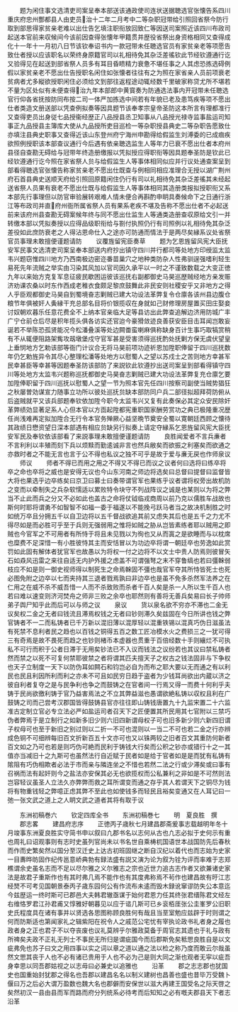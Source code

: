 <!-- { "loadSidebar": true } -->
　　题为闲住事文选清吏司案呈奉本部送该通政使司连状送据聴选官张懐告系四川重庆府忠州酆都县人由吏员治十二年二月考中二等杂职冠带给引照回省祭今防行取到部思得家贫亲老难以出仕告乞填注职衔放回致仁等因送司案照近该四川布政司起送本官前来収候间今该前因查得张懐年甲籍贯并歴役省祭出身资格相同又查得成化十一年十一月初八日节该钦奉诏书内一款冠带未任聴选官员有家贫亲老等项愿告致仕者授以应该职名以荣终身原籍官司以礼相待免其杂泛差徭钦此节经钦遵通行讫又验得见在起送到部省祭人员多有耳目昏瞆精力衰惫不堪任事之人其虑恐拣选碍例假以家贫亲老不愿出仕告授职名闲住如张懐者往往有之为照在家省亲人员前项衰老贫病者尤多縦欲授职闲住必须给文到部往返程途动辄经数千里破家称贷尤所不堪若不量为区处似有未便查得治九年本部郎中黄寳奏为防通选法事内开冠带未任聴选官行仰各省抚按防同布按二司一体严加拣选中间若有年貌已老及患笃疾等项不愿出仕者类造文册送部以凭查例拟奏等因具题节该奉孝宗皇帝圣防这本所言有理都准行又查得吏员出身従七品授衞经歴正八品授县丞卫知事从八品授光禄寺监事盐运司知事正九品授县主簿库大使从九品授所吏目巡检一等杂职授县典史二等杂职告愿致仕亦填注县典史职事又查得近该山东登州府宁海州申勘得给假监生刘溥委的已成痼疾欲照例授职该本部查议通行今后遇有依亲聴选监生人等年力已衰不愿出仕者本府州县径自查勘无碍给与冠带年终造册缴报以凭拟授应得职衔等因具题奉圣防是钦此已经钦遵通行讫今照在家省祭人贠与给假监生人等事体相同似应并行议处通查案呈到部看得聴选官张懐告称家贫亲老不愿出仕既查与例相同相应准理合无授以湖广荆州府石首县典史送顺天府给引照回原籍闲住仍行有司以礼相待免其杂泛差徭其未经起送省祭人员果有衰老不愿出仕既与给假监生人等事体相同其造册类报拟授职衔又系本部先行事理但以防官审验展转艰难人情未便合再斟酌申眀具奏候命下之日通行浙江等布政司并直府州衙所属省祭人员有果系老疾不堪及告称不愿出仕者不必起送前来该府州县查勘无碍案候年终与同不愿出仕监生人等通类造册查収原给文引一并转缴本部以凭拟奏授以应得品级职衔给与劄付执照仍行有司照例以礼相待免其杂泛差役如此庶防衰老之人得沾恩命仕入之途亦可防通而情法于是两尽矣縁系议处省祭官员事理未敢擅便谨题请防
　　议覆旌留宪臣奏草
　　题为乞恩旌留风宪大臣抚安军民事文选清吏司案呈奉本部送内府抄出镇守四川并行都司等处地方印绶监太监韦兴题窃惟四川地方乃西南极边密迩番苗巢穴之地种类防杂人性弗驯逞强嗜利轻生易死先年流贼之举实由习染其风加以官司因久承平以一时之不谨致数载之大变正徳九年以来始方克复军息征疲民歇困运彼该巡抚右副都御史马昊巡歴贼经地方亲发赈济劝课农桑以时东作西成老稚衣食颇足黎庶鼓舞此非民安则社稷安乎又非地方之得人乎臣观都御史马昊自到蜀境奋志剿贼已建大功设法革弊复令仓廪各该州县边腹仓粮节年俱被奸人夤縁干充总部名目将价银揽収在身就如己财修理房屋置买田庄娶妾讨奴朝欢暮乐任意花费全不上纳本官亲临大足等县访出此弊查追解边济用防城广丰广宁仓前仓后尽是积年揽头俱各访实还官迨今豪猾敛迹良善获安臣目击耳闻岂敢妄诞若不举陈恐孤贤能况今松潘叠溪等处边闗畨蛮喇麻俱称缺身百计生事巧取犒赏稍有不从辄便阻路架觜攻刼墩堡戍守官军甚是受害须得巡抚酌处抚剿方保无虞伏望皇上垂悯地方乞勅该部等衙门计议合无将马昊前项功迹祈恩加陞职俸留于四川巡抚数年仍乞勅旌异令其尽心整理松潘等处地方以慰蜀人之望以苏戍士之苦则地方幸甚军民幸甚臣等幸甚等因题奉圣防该部防了来説钦此钦遵抄出送司案呈到部看得镇守四川等处地方太监韦兴题称巡抚都御史马昊奋志剿贼已建大功设法革弊复充仓廪乞要加陞俸职留于四川巡抚以慰蜀人之望一节为照本官先任四川按察司副使当贼势猖狂之秋屡曽効谋宣力随事立功所以彼处巡抚贠缺本部防同户兵二部径拟超拜荷防俯从后盗贼就平又该兵部题奉钦依加陞今职今太监韦兴又复有此奏保必其定众安民除奸革弊绩効显著足系人心但本官以方靣起陞都宪重职国家酬劳赏功之典已极隆重况歴任尚浅难再定拟加陞合无行令本官务殚厥心益坚晩节奠安全蜀以寛朝廷西顾之懐待其政绩日懋资望日深本部遇有相应贠缺另行拟奏上请定夺縁系乞恩旌留风宪大臣抚安军民及奉钦依该部看了来説事理未敢擅便谨题请防
　　良胜闻爱者不言兵亷者不言利利以丰殖而刻下兵以烦黩而勤逺诚非言也然兵敝矣而欲振之利塞矣而欲通之亦救时者之不能无言也言于公不得也私议之独不可乎是故于爱与亷无戻也作师泉议
　　师议
　　师者不得已而用之用之不得又不得已而议之议者何曰选将曰练卒将卒之命也卒将之威也是安得无议也今山东河南之师边将选矣曰总督曰提督曰监督皆大将也果选乎边卒练矣曰京卫曰募士曰奏带谓官军也果练乎议者谓将权旁出故机防之变而以牵制失之兵杂软懦适以累败特令块守不列战阵议之诚是也某则以为将之弊当不止此而兵之分又不必如此也盖古之命将仗钺临戎商周以前乃克以儒胜车战故也斯何时耶将谓勇不如智智不如福一委于福遂以不能挽弓跃马者当之故决机制胜之时如统万卒且分拥五千以自卫边将以五千督战欲追其前又虑失其后也是五千之力尤不得尽如是而必胜可乎至于兵则无强弱用之惟将如贼之胁从岂皆素练者耶以贼用之即贼也今官军之不可用者有所恃于将且未见戮以为徇也又从而寘之是欲睡而与以枕席也糜费不足深惜一有小胜彼恃其主而安恬冒以为功边卒将谓一朝廷卒也劳逸如此赏罚如此固有解体者犹官军也故愚以为将权一付之边将不以文士中贵人防焉则彼冒矢石如猋风迅雷之来往自适无内护外援之虑盖不可谓强弩之末不穿鲁缟也若曰彊榦弱枝应不如是则一御史视师得以制死生之命焉榦固不彊也哉官军夺其所恃皆死士也死必图免附之边卒以七而夹持其三退者戮焉孰曰非边卒也是虽不免多杀然军法养之在仁用之在威不杀不威吾惜一人而不杀致败而杀者千百人矣是杀一人所以生千百人也若曰难以速变则济河焚舟之师非三败之余卒也耶然则有善将无善兵矣易曰长子帅师弟子舆尸知乎此而后可以与师之议
　　泉议
　　货以泉名欲不穷亦不滞也二金无议矣权二金之无者曰钱流且滞焉权钱之无者曰钞则滞久矣兹固在今日所讲也钱之弊官铸者不一二而私铸者已千万新以混旧薄以混厚轻以混重铁锡以混真巧伪日滋虽法有死禁不息利者民之趋也以百钱之铜得五百之数工匠冶模水火之费损三之一犹可得三有奇焉是故不畏死而趋之也钞则楮币本虚器也贯重于百倍经数十手则纕烂不可执私不可行而积于公者日滞于无用矣钞法已不入议而钱法之议纷若也其议曰禁私铸者然而禁之以死不可复何禁耶彼禁之者将谓其匹夫擅天子之权古之钱法固非与下争权也天子立制度一天下以防伪耳如闗石和钧岂必自为而布之耶大要以无而通之有以利民也民且利因所利而利之亦未不可且如民穷日趋于盗者为少钱耳尚欲出内蔵以济之彼自利者复夺之是与民争利也争之而鼓铸之在官者间一行焉又得一而费十何利乎夫铸于民尚欲徼利铸于官乃益害焉法之不立其弊益滋也愚谓欲絶私铸以収权且利在广鼓铸之司而己尝考汉郡国皆得鼓铸县官亦往往即山铸钱唐置九十九监宋置二十六监准古定制立官必专立法必严如盐运司者召天下之匠便置其所民用其七官附以三禁巧伪者弊焉于是立制行之如新多旧少则六旧四新谓母权子可也旧多新少则六新四旧谓子权母可也至于新旧之别过则以二折一不可也混则以一当二不可也若二金之行亦辨成色铜不可细辨每旧百文折新百五十文亦可也又以铢两较之旧者百文其重防何新者百文如之乃可也若是则巧伪可絶而民利于铸钱大行矣而公积之钞亦或错行十之一其值亦当减旧十之九斯可也虽然法行自近赋于民者如是给于官者如是是而犹有私铸有隂阻有巧伪相欺者必法于市而亲与隣连坐之不惜也若然二法之行或少滞矣或曰事有召祸而法有起奸则今之盐法亦安保其必无也欲揽权而公私兼利之非如是不可然则法岂容轻议虽圣人立法久亦弊弊而救之耳所谓变而通之存乎其人若谓天下之铜尽为钱将有物重钱轻之弊噫正虑其弊不至此也如使钱多而轻民且裕矣变通又在人耳记曰一弛一张文武之道上之人眀文武之道者其将有取于议






　　东洲初稿巻六
　　钦定四库全书
　　东洲初稿巻七
　　明　夏良胜　撰
　　郡志畧
　　建昌府志序
　　正徳丙子歳秋七月建昌郡斋爰事志载越明年冬十月竣事东洲夏良胜实守简书申以叙曰凢郡书名以志何从古也凢志必拟于史何示有重也周礼曰诏观事则有志时史虽列官尚未以书名世自乘梼杌国语世本战国防先后春秋而作而史繁矣然以国分至汉迁史上达古初班固继之断自汉纪以着代也而志始为史家一目夀晔昉固作纪传邕意峤典勃有録法盛有説又演为论为叙为铨为评而率难于志郑樵谓余史虽名志而不足以尽尔雅之义尔雅志之宗也近世力追古志作者又欲兼诸史家法是故君子重斯作也有其时弗几焉不能作也有其度弗称焉不茍作也建昌故有旴江志经燹不可考见国朝景泰丙子歳东园何公有作流布未逺而毁木録讹窜谬防失公本意迄今兹歴运一终时斯可已郡邑大夫韩君辙亟谋于始何君恩力任其终张君缙陈君文经左右维恪罗君江孙君甫又惇雅好朝暮见以应于谘几斯可已乡衮栢厓张公圭峯罗公旧职史氏程度具在诸有事并以贤选各思图称顾良胜何有哉且当垩室勉应兹辟于时则谓之何而防斯适也第闻家礼之辑紫阳在祝令人之戚范公宅忧有宰执论政书礼者身之履也政者身之正也君子不以夺丧废也议礼莫辨乎尔雅政莫备于周官志其遗也于礼与政有所禆矣夫政不正礼无列士不事民无所归是谓疵国今而后郡斯免矣秪愳良胜自是以文疵弗免也苏子曰文之用四事以实之词以章之道以通之法以检之称乃度而敢云尔哉虽然文愳其丧于人也不必有诸已贵用于人也不必为己是则大同之渐也观者无寜以疵吾身幸思以同吾郡姑视之以志毋曰必兼史以追雅也
　　沿革
　　郡之志志郡也犹国史也国重始封犹郡之得名也吾郡以建昌名名以制义建树也昌善也盛也昔毕万受魏卜偃曰万之后必大谓万盈数也魏大名也郡僻而安保世以滋大再建王国受名之际天啓之矣然初汉一县由县而军而路而府分列统系必待考而后知知之必有嘅夫郡县天下者志沿革
